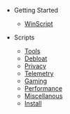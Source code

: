 - Getting Started

  - [WinScript](/)

- Scripts
  - [Tools](tools.md)
  - [Debloat](debloat.md)
  - [Privacy](privacy.md)
  - [Telemetry](telemetry.md)
  - [Gaming](gaming.md)
  - [Performance](performance.md)
  - [Miscellanous](misc.md)
  - [Install](install.md)

